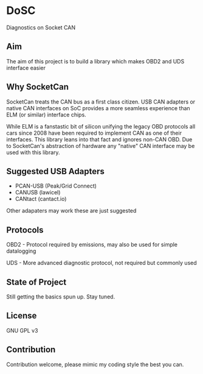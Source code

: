 # DoSC
Diagnostics on Socket CAN

## Aim
The aim of this project is to build a library which makes OBD2 and UDS interface easier

## Why SocketCan
SocketCan treats the CAN bus as a first class citizen.  USB CAN adapters or native CAN interfaces on SoC provides a more seamless experience than ELM (or similar) interface chips.

While ELM is a fanstastic bit of silicon unifying the legacy OBD protocols all cars since 2008 have been required to implement CAN as one of their interfaces.
This library leans into that fact and ignores non-CAN OBD.  Due to SocketCan's abstraction of hardware any "native" CAN interface may be used with this library.

## Suggested USB Adapters
- PCAN-USB (Peak/Grid Connect)
- CANUSB (lawicel)
- CANtact (cantact.io)

Other adapaters may work these are just suggested

## Protocols

OBD2 - Protocol required by emissions, may also be used for simple datalogging

UDS - More advanced diagnostic protocol, not required but commonly used

## State of Project

Still getting the basics spun up.  Stay tuned.

## License

GNU GPL v3

## Contribution

Contribution welcome, please mimic my coding style the best you can.
